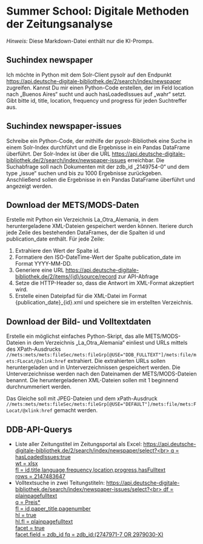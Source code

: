 # Summer School: Digitale Methoden der Zeitungsanalyse

*Hinweis:* Diese Markdown-Datei enthält nur die KI-Promps.

## Suchindex newspaper

Ich möchte in Python mit dem Solr-Client pysolr auf den Endpunkt https://api.deutsche-digitale-bibliothek.de/2/search/index/newspaper zugreifen. Kannst Du mir einen Python-Code erstellen, der im Feld location nach „Buenos Aires“ sucht und auch hasLoadedIssues auf „wahr“ setzt. Gibt bitte id, title, location, frequency und progress für jeden Suchtreffer aus.

## Suchindex newspaper-issues

Schreibe ein Python-Code, der mithilfe der pysolr-Bibliothek eine Suche in einem Solr-Index durchführt und die Ergebnisse in ein Pandas DataFrame überführt. Der Solr-Index ist über die URL https://api.deutsche-digitale-bibliothek.de/2/search/index/newspaper-issues erreichbar. Die Suchabfrage soll nach Dokumenten mit der zdb_id „2149754-0“ und dem type „issue“ suchen und bis zu 1000 Ergebnisse zurückgeben. Anschließend sollen die Ergebnisse in ein Pandas DataFrame überführt und angezeigt werden.

## Download der METS/MODS-Daten

Erstelle mit Python ein Verzeichnis La_Otra_Alemania, in dem heruntergeladene XML-Dateien gespeichert werden können. Iteriere durch jede Zeile des bestehenden DataFrames, der die Spalten id und publication_date enthält. Für jede Zeile:
1. Extrahiere den Wert der Spalte id.
2. Formatiere den ISO-DateTime-Wert der Spalte publication_date im Format YYYY-MM-DD.
3. Generiere eine URL https://api.deutsche-digitale-bibliothek.de/2/items/{id}/source/record zur API-Abfrage
4. Setze die HTTP-Header so, dass die Antwort im XML-Format akzeptiert wird.
5. Erstelle einen Dateipfad für die XML-Datei im Format {publication_date}_{id}.xml und speichere sie im erstellten Verzeichnis.

## Download der Bild- und Volltextdaten

Erstelle ein möglichst einfaches Python-Skript, das alle METS/MODS-Dateien in dem Verzeichnis „La_Otra_Alemania“ einliest und URLs mittels des XPath-Ausdrucks `//mets:mets/mets:fileSec/mets:fileGrp[@USE="DDB_FULLTEXT"]/mets:file/mets:FLocat/@xlink:href` extrahiert. Die extrahierten URLs sollen heruntergeladen und in Unterverzeichnissen gespeichert werden. Die Unterverzeichnisse werden nach den Dateinamen der METS/MODS-Dateien benannt. Die heruntergeladenen XML-Dateien sollen mit 1 beginnend durchnummeriert werden.

Das Gleiche soll mit JPEG-Dateien und dem xPath-Ausdruck `//mets:mets/mets:fileSec/mets:fileGrp[@USE="DEFAULT"]/mets:file/mets:FLocat/@xlink:href` gemacht werden.

## DDB-API-Querys

- Liste aller Zeitungstitel im Zeitungsportal als Excel:
[https://api.deutsche-digitale-bibliothek.de/2/search/index/newspaper/select?<br>
q    = hasLoadedIssues:true<br>
wt   = xlsx<br>
fl   = id,title,language,frequency,location,progress,hasFulltext<br>
rows = 2147483647](https://api.deutsche-digitale-bibliothek.de/2/search/index/newspaper/select?q=hasLoadedIssues:true&wt=xlsx&fl=id,title,language,frequency,location,progress,hasFulltext&rows=2147483647)
- Volltextsuche in zwei Teitungstiteln: 
[https://api.deutsche-digitale-bibliothek.de/search/index/newspaper-issues/select?<br>
df          = plainpagefulltext<br>
q           = Preis*<br>
fl          = id,paper_title,pagenumber<br>
hl          = true<br>
hl.fl       = plainpagefulltext<br>
facet       = true<br>
facet.field = zdb_id
fq          = zdb_id:(2747971-7 OR 2979030-X)](https://api.deutsche-digitale-bibliothek.de/search/index/newspaper-issues/select?df=plainpagefulltext&q=Preis*&fl=id,paper_title,pagenumber&hl=true&hl.fl=plainpagefulltext&facet=true&facet.field=zdb_id&fq=zdb_id:%282747971-7%20OR%202979030-X%29)
